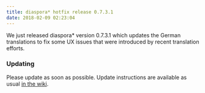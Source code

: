```yaml
---
title: diaspora* hotfix release 0.7.3.1
date: 2018-02-09 02:23:04
---
```


We just released diaspora\* version 0.7.3.1 which updates the German translations to fix some UX issues that were introduced by recent translation efforts.

### Updating

Please update as soon as possible. Update instructions are available as usual [in the wiki](https://wiki.diasporafoundation.org/Updating).
